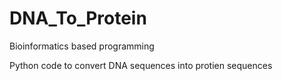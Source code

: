 # DNA_To_Protein
Bioinformatics based programming

Python code to convert DNA sequences into protien sequences
